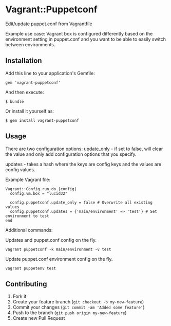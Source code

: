 # Vagrant::Puppetconf

Edit/update puppet.conf from Vagrantfile

Example use case: Vagrant box is configured differently based on the
environment setting in puppet.conf and you want to be able to easily
switch between environments.

## Installation

Add this line to your application's Gemfile:

    gem 'vagrant-puppetconf'

And then execute:

    $ bundle

Or install it yourself as:

    $ gem install vagrant-puppetconf

## Usage

There are two configuration options:
update_only - if set to false, will clear the value and only add
configuration options that you specify.

updates - takes a hash where the keys are config keys and the values are
config values.

Example Vagrant file:

    Vagrant::Config.run do |config|
      config.vm.box = "lucid32"

      config.puppetconf.update_only = false # Overwrite all existing values
      config.puppetconf.updates = {'main/environment' => 'test'} # Set environment to test
    end 

Additional commands:

Updates and puppet.conf config on the fly.

    vagrant puppetconf -k main/environment -v test 

Update puppet.conf environment config on the fly.

    vagrant puppetenv test 

## Contributing

1. Fork it
2. Create your feature branch (`git checkout -b my-new-feature`)
3. Commit your changes (`git commit -am 'Added some feature'`)
4. Push to the branch (`git push origin my-new-feature`)
5. Create new Pull Request
